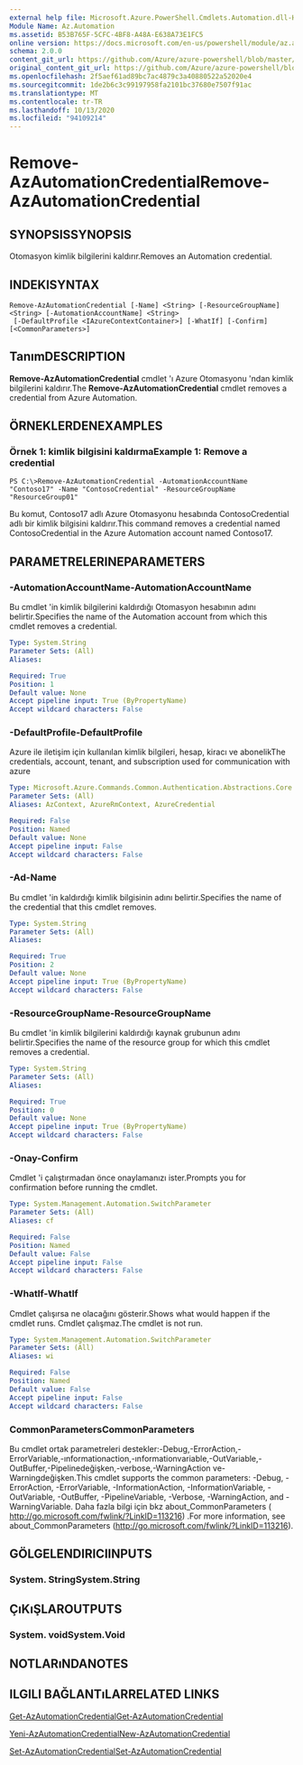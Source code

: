 ```yaml
---
external help file: Microsoft.Azure.PowerShell.Cmdlets.Automation.dll-Help.xml
Module Name: Az.Automation
ms.assetid: B53B765F-5CFC-4BF8-A48A-E638A73E1FC5
online version: https://docs.microsoft.com/en-us/powershell/module/az.automation/remove-azautomationcredential
schema: 2.0.0
content_git_url: https://github.com/Azure/azure-powershell/blob/master/src/Automation/Automation/help/Remove-AzAutomationCredential.md
original_content_git_url: https://github.com/Azure/azure-powershell/blob/master/src/Automation/Automation/help/Remove-AzAutomationCredential.md
ms.openlocfilehash: 2f5aef61ad89bc7ac4879c3a40880522a52020e4
ms.sourcegitcommit: 1de2b6c3c99197958fa2101bc37680e7507f91ac
ms.translationtype: MT
ms.contentlocale: tr-TR
ms.lasthandoff: 10/13/2020
ms.locfileid: "94109214"
---
```

# <span data-ttu-id="95885-101">Remove-AzAutomationCredential</span><span class="sxs-lookup"><span data-stu-id="95885-101">Remove-AzAutomationCredential</span></span>

## <span data-ttu-id="95885-102">SYNOPSIS</span><span class="sxs-lookup"><span data-stu-id="95885-102">SYNOPSIS</span></span>
<span data-ttu-id="95885-103">Otomasyon kimlik bilgilerini kaldırır.</span><span class="sxs-lookup"><span data-stu-id="95885-103">Removes an Automation credential.</span></span>

## <span data-ttu-id="95885-104">INDEKI</span><span class="sxs-lookup"><span data-stu-id="95885-104">SYNTAX</span></span>

```
Remove-AzAutomationCredential [-Name] <String> [-ResourceGroupName] <String> [-AutomationAccountName] <String>
 [-DefaultProfile <IAzureContextContainer>] [-WhatIf] [-Confirm] [<CommonParameters>]
```

## <span data-ttu-id="95885-105">Tanım</span><span class="sxs-lookup"><span data-stu-id="95885-105">DESCRIPTION</span></span>
<span data-ttu-id="95885-106">**Remove-AzAutomationCredential** cmdlet 'ı Azure Otomasyonu 'ndan kimlik bilgilerini kaldırır.</span><span class="sxs-lookup"><span data-stu-id="95885-106">The **Remove-AzAutomationCredential** cmdlet removes a credential from Azure Automation.</span></span>

## <span data-ttu-id="95885-107">ÖRNEKLERDEN</span><span class="sxs-lookup"><span data-stu-id="95885-107">EXAMPLES</span></span>

### <span data-ttu-id="95885-108">Örnek 1: kimlik bilgisini kaldırma</span><span class="sxs-lookup"><span data-stu-id="95885-108">Example 1: Remove a credential</span></span>
```
PS C:\>Remove-AzAutomationCredential -AutomationAccountName "Contoso17" -Name "ContosoCredential" -ResourceGroupName "ResourceGroup01"
```

<span data-ttu-id="95885-109">Bu komut, Contoso17 adlı Azure Otomasyonu hesabında ContosoCredential adlı bir kimlik bilgisini kaldırır.</span><span class="sxs-lookup"><span data-stu-id="95885-109">This command removes a credential named ContosoCredential in the Azure Automation account named Contoso17.</span></span>

## <span data-ttu-id="95885-110">PARAMETRELERINE</span><span class="sxs-lookup"><span data-stu-id="95885-110">PARAMETERS</span></span>

### <span data-ttu-id="95885-111">-AutomationAccountName</span><span class="sxs-lookup"><span data-stu-id="95885-111">-AutomationAccountName</span></span>
<span data-ttu-id="95885-112">Bu cmdlet 'in kimlik bilgilerini kaldırdığı Otomasyon hesabının adını belirtir.</span><span class="sxs-lookup"><span data-stu-id="95885-112">Specifies the name of the Automation account from which this cmdlet removes a credential.</span></span>

```yaml
Type: System.String
Parameter Sets: (All)
Aliases:

Required: True
Position: 1
Default value: None
Accept pipeline input: True (ByPropertyName)
Accept wildcard characters: False
```

### <span data-ttu-id="95885-113">-DefaultProfile</span><span class="sxs-lookup"><span data-stu-id="95885-113">-DefaultProfile</span></span>
<span data-ttu-id="95885-114">Azure ile iletişim için kullanılan kimlik bilgileri, hesap, kiracı ve abonelik</span><span class="sxs-lookup"><span data-stu-id="95885-114">The credentials, account, tenant, and subscription used for communication with azure</span></span>

```yaml
Type: Microsoft.Azure.Commands.Common.Authentication.Abstractions.Core.IAzureContextContainer
Parameter Sets: (All)
Aliases: AzContext, AzureRmContext, AzureCredential

Required: False
Position: Named
Default value: None
Accept pipeline input: False
Accept wildcard characters: False
```

### <span data-ttu-id="95885-115">-Ad</span><span class="sxs-lookup"><span data-stu-id="95885-115">-Name</span></span>
<span data-ttu-id="95885-116">Bu cmdlet 'in kaldırdığı kimlik bilgisinin adını belirtir.</span><span class="sxs-lookup"><span data-stu-id="95885-116">Specifies the name of the credential that this cmdlet removes.</span></span>

```yaml
Type: System.String
Parameter Sets: (All)
Aliases:

Required: True
Position: 2
Default value: None
Accept pipeline input: True (ByPropertyName)
Accept wildcard characters: False
```

### <span data-ttu-id="95885-117">-ResourceGroupName</span><span class="sxs-lookup"><span data-stu-id="95885-117">-ResourceGroupName</span></span>
<span data-ttu-id="95885-118">Bu cmdlet 'in kimlik bilgilerini kaldırdığı kaynak grubunun adını belirtir.</span><span class="sxs-lookup"><span data-stu-id="95885-118">Specifies the name of the resource group for which this cmdlet removes a credential.</span></span>

```yaml
Type: System.String
Parameter Sets: (All)
Aliases:

Required: True
Position: 0
Default value: None
Accept pipeline input: True (ByPropertyName)
Accept wildcard characters: False
```

### <span data-ttu-id="95885-119">-Onay</span><span class="sxs-lookup"><span data-stu-id="95885-119">-Confirm</span></span>
<span data-ttu-id="95885-120">Cmdlet 'i çalıştırmadan önce onaylamanızı ister.</span><span class="sxs-lookup"><span data-stu-id="95885-120">Prompts you for confirmation before running the cmdlet.</span></span>

```yaml
Type: System.Management.Automation.SwitchParameter
Parameter Sets: (All)
Aliases: cf

Required: False
Position: Named
Default value: False
Accept pipeline input: False
Accept wildcard characters: False
```

### <span data-ttu-id="95885-121">-WhatIf</span><span class="sxs-lookup"><span data-stu-id="95885-121">-WhatIf</span></span>
<span data-ttu-id="95885-122">Cmdlet çalışırsa ne olacağını gösterir.</span><span class="sxs-lookup"><span data-stu-id="95885-122">Shows what would happen if the cmdlet runs.</span></span>
<span data-ttu-id="95885-123">Cmdlet çalışmaz.</span><span class="sxs-lookup"><span data-stu-id="95885-123">The cmdlet is not run.</span></span>

```yaml
Type: System.Management.Automation.SwitchParameter
Parameter Sets: (All)
Aliases: wi

Required: False
Position: Named
Default value: False
Accept pipeline input: False
Accept wildcard characters: False
```

### <span data-ttu-id="95885-124">CommonParameters</span><span class="sxs-lookup"><span data-stu-id="95885-124">CommonParameters</span></span>
<span data-ttu-id="95885-125">Bu cmdlet ortak parametreleri destekler:-Debug,-ErrorAction,-ErrorVariable,-ınformationaction,-ınformationvariable,-OutVariable,-OutBuffer,-Pipelinedeğişken,-verbose,-WarningAction ve-Warningdeğişken.</span><span class="sxs-lookup"><span data-stu-id="95885-125">This cmdlet supports the common parameters: -Debug, -ErrorAction, -ErrorVariable, -InformationAction, -InformationVariable, -OutVariable, -OutBuffer, -PipelineVariable, -Verbose, -WarningAction, and -WarningVariable.</span></span> <span data-ttu-id="95885-126">Daha fazla bilgi için bkz about_CommonParameters ( http://go.microsoft.com/fwlink/?LinkID=113216) .</span><span class="sxs-lookup"><span data-stu-id="95885-126">For more information, see about_CommonParameters (http://go.microsoft.com/fwlink/?LinkID=113216).</span></span>

## <span data-ttu-id="95885-127">GÖLGELENDIRICI</span><span class="sxs-lookup"><span data-stu-id="95885-127">INPUTS</span></span>

### <span data-ttu-id="95885-128">System. String</span><span class="sxs-lookup"><span data-stu-id="95885-128">System.String</span></span>

## <span data-ttu-id="95885-129">ÇıKıŞLAR</span><span class="sxs-lookup"><span data-stu-id="95885-129">OUTPUTS</span></span>

### <span data-ttu-id="95885-130">System. void</span><span class="sxs-lookup"><span data-stu-id="95885-130">System.Void</span></span>

## <span data-ttu-id="95885-131">NOTLARıNDA</span><span class="sxs-lookup"><span data-stu-id="95885-131">NOTES</span></span>

## <span data-ttu-id="95885-132">ILGILI BAĞLANTıLAR</span><span class="sxs-lookup"><span data-stu-id="95885-132">RELATED LINKS</span></span>

[<span data-ttu-id="95885-133">Get-AzAutomationCredential</span><span class="sxs-lookup"><span data-stu-id="95885-133">Get-AzAutomationCredential</span></span>](./Get-AzAutomationCredential.md)

[<span data-ttu-id="95885-134">Yeni-AzAutomationCredential</span><span class="sxs-lookup"><span data-stu-id="95885-134">New-AzAutomationCredential</span></span>](./New-AzAutomationCredential.md)

[<span data-ttu-id="95885-135">Set-AzAutomationCredential</span><span class="sxs-lookup"><span data-stu-id="95885-135">Set-AzAutomationCredential</span></span>](./Set-AzAutomationCredential.md)


